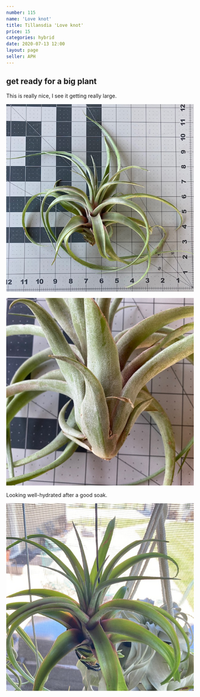 ```yaml
---
number: 115
name: 'Love knot'
title: Tillansdia 'Love knot'
price: 15
categories: hybrid
date: 2020-07-13 12:00
layout: page
seller: APH
---
```

## get ready for a big plant

This is really nice, I see it getting really large.

!["Tillandsia 'Love knot'"](/i/IMG_0274.jpeg "Tillandsia 'Love knot'")

!["Tillandsia 'Love knot'"](/i/IMG_0276.jpeg "Tillandsia 'Love knot'")

Looking well-hydrated after a good soak.

!["Tillandsia 'Love knot'"](/i/IMG_0282.jpeg "Tillandsia 'Love knot'")
